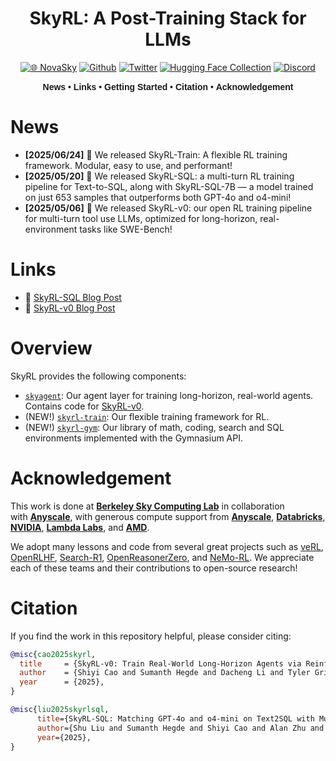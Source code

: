 <div align="center">

# SkyRL: A Post-Training Stack for LLMs


[![🌐 NovaSky](https://img.shields.io/badge/-Visit%20Website-5865F2?style=for-the-badge)](https://novasky-ai.github.io/) [![Github](https://img.shields.io/badge/SkyRL-000000?style=for-the-badge&logo=github&logoColor=000&logoColor=white)](https://github.com/NovaSky-AI/SkyRL) [![Twitter](https://img.shields.io/badge/NovaSky-white?style=for-the-badge&logo=X&logoColor=000&color=000&labelColor=white)](https://x.com/NovaSkyAI) [![Hugging Face Collection](https://img.shields.io/badge/NovaSky-fcd022?style=for-the-badge&logo=huggingface&logoColor=000&labelColor)](https://huggingface.co/NovaSky-AI) [![Discord](https://img.shields.io/badge/NovaSky-5865F2?style=for-the-badge&logo=discord&logoColor=white)](https://discord.gg/RBAjeWSA)



<div align="center" style="font-family: Arial, sans-serif;">
  <p>
    <a href="#news" style="text-decoration: none; font-weight: bold;">News</a> •
    <a href="#links" style="text-decoration: none; font-weight: bold;">Links</a> •
    <a href="#getting-started" style="text-decoration: none; font-weight: bold;">Getting Started</a> •
    <a href="#citation" style="text-decoration: none; font-weight: bold;">Citation</a> •
    <a href="#acknowledgement" style="text-decoration: none; font-weight: bold;">Acknowledgement</a> 
  </p>
</div>

</div>


# News
- **[2025/06/24]** 🎉 We released SkyRL-Train: A flexible RL training framework. Modular, easy to use, and performant!
- **[2025/05/20]** 🎉 We released SkyRL-SQL: a multi-turn RL training pipeline for Text-to-SQL, along with SkyRL-SQL-7B — a model trained on just 653 samples that outperforms both GPT-4o and o4-mini!
- **[2025/05/06]** 🎉 We released SkyRL-v0: our open RL training pipeline for multi-turn tool use LLMs, optimized for long-horizon, real-environment tasks like SWE-Bench!

# Links
- 📜 [SkyRL-SQL Blog Post](https://novasky-ai.notion.site/skyrl-sql)
- 📜 [SkyRL-v0 Blog Post](https://novasky-ai.notion.site/skyrl-v0)

# Overview

SkyRL provides the following components:

- [`skyagent`](./skyagent): Our agent layer for training long-horizon, real-world agents. Contains code for [SkyRL-v0](https://novasky-ai.notion.site/skyrl-v0).
- (NEW!) [`skyrl-train`](./skyrl-train): Our flexible training framework for RL.
- (NEW!) [`skyrl-gym`](./skyrl-gym): Our library of math, coding, search and SQL environments implemented with the Gymnasium API.

# Acknowledgement

This work is done at [**Berkeley Sky Computing Lab**](https://sky.cs.berkeley.edu/) in collaboration with [**Anyscale**](https://www.anyscale.com/), with generous compute support from [**Anyscale**](https://www.anyscale.com/), [**Databricks**](https://www.databricks.com/), [**NVIDIA**](https://developer.nvidia.com/brev), [**Lambda Labs**](https://lambdalabs.com/service/gpu-cloud?srsltid=AfmBOop5FnmEFTkavVtdZDsLWvHWNg6peXtat-OXJ9MW5GMNsk756PE5), and [**AMD**](https://www.amd.com/en.html).

We adopt many lessons and code from several great projects such as [veRL](https://github.com/volcengine/verl), [OpenRLHF](https://github.com/OpenRLHF/OpenRLHF), [Search-R1](https://github.com/PeterGriffinJin/Search-R1), [OpenReasonerZero](https://github.com/Open-Reasoner-Zero/Open-Reasoner-Zero), and [NeMo-RL](https://github.com/NVIDIA-NeMo/RL). We appreciate each of these teams and their contributions to open-source research!


# Citation

If you find the work in this repository helpful, please consider citing:

```bibtex
@misc{cao2025skyrl,
  title     = {SkyRL-v0: Train Real-World Long-Horizon Agents via Reinforcement Learning},
  author    = {Shiyi Cao and Sumanth Hegde and Dacheng Li and Tyler Griggs and Shu Liu and Eric Tang and Jiayi Pan and Xingyao Wang and Akshay Malik and Graham Neubig and Kourosh Hakhamaneshi and Richard Liaw and Philipp Moritz and Matei Zaharia and Joseph E. Gonzalez and Ion Stoica},
  year      = {2025},
}
```

```bibtex
@misc{liu2025skyrlsql,
      title={SkyRL-SQL: Matching GPT-4o and o4-mini on Text2SQL with Multi-Turn RL},
      author={Shu Liu and Sumanth Hegde and Shiyi Cao and Alan Zhu and Dacheng Li and Tyler Griggs and Eric Tang and Akshay Malik and Kourosh Hakhamaneshi and Richard Liaw and Philipp Moritz and Matei Zaharia and Joseph E. Gonzalez and Ion Stoica},
      year={2025},
}
```